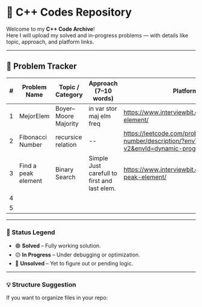 # 🧠 C++ Codes Repository
Welcome to my **C++ Code Archive**!  
Here I will upload my solved and in-progress problems — with details like topic, approach, and platform links.

---

## 📘 Problem Tracker

| # | Problem Name | Topic / Category | Approach (7–10 words) | Platform / Link | Status | Level |
|---|---------------|------------------|------------------------|------------------|---------|--------|
| 1 |MejorElem  |Boyer–Moore Majority  | in var stor maj elm freq  | https://www.interviewbit.com/problems/majority-element/ | 🟢 Solved | low |
| 2 |Fibonacci Number  | recursice relation |--  |https://leetcode.com/problems/fibonacci-number/description/?envType=problem-list-v2&envId=dynamic-programming  | 🟢 Solved | low |
| 3 |Find a peak element | Binary Search | Simple Just carefull to first and last elem. | https://www.interviewbit.com/problems/find-a-peak-element/ | 🟢 solved | low |
| 4 |  |  |  |  |  |  |
| 5 |  |  |  |  |  |  |

---

### 🧩 Status Legend
- 🟢 **Solved** – Fully working solution.  
- 🟡 **In Progress** – Under debugging or optimization.  
- 🔴 **Unsolved** – Yet to figure out or pending logic.

---

### 💡 Structure Suggestion
If you want to organize files in your repo:
